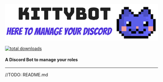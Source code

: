 <img src="java/src/main/resources/public/images/kittybot_banner_noborders.png" />

[![total downloads](https://img.shields.io/github/downloads/TopiSenpai/kittybot/total.svg)](https://github.com/TopiSenpai/kittybot/releases)

#### A Discord Bot to manage your roles
---

//TODO: README.md
